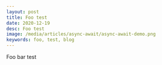 ```yaml
---
layout: post
title: Foo test
date: 2020-12-19
desc: Foo test
image: /media/articles/async-await/async-await-demo.png
keywords: foo, test, blog
---
```


Foo bar test
